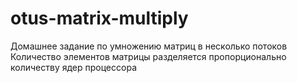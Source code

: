 # otus-matrix-multiply
Домашнее задание по умножению матриц в несколько потоков
Количество элементов матрицы разделяется пропорционально количеству ядер процессора
